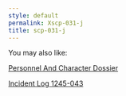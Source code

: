 ```yaml
---
style: default
permalink: Xscp-031-j
title: scp-031-j
---
```

You may also like:

[Personnel And Character Dossier](http://scp-wiki.net/personnel-and-character-dossier)

[Incident Log 1245-043](http://scp-wiki.net/incident-log-1245-043)
